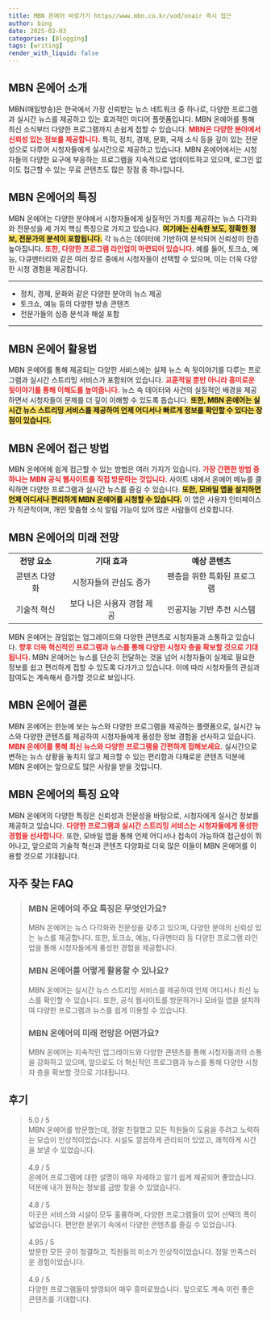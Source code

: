 ```yaml
---
title: MBN 온에어 바로가기 https//www.mbn.co.kr/vod/onair 즉시 접근
author: bing
date: 2025-02-03
categories: [Blogging]
tags: [writing]
render_with_liquid: false
---
```



<h2 id='MBN_온에어_소개'>MBN 온에어 소개</h2>

<p>MBN(매일방송)은 한국에서 가장 신뢰받는 뉴스 네트워크 중 하나로, 다양한 프로그램과 실시간 뉴스를 제공하고 있는 효과적인 미디어 플랫폼입니다. MBN 온에어를 통해 최신 소식부터 다양한 프로그램까지 손쉽게 접할 수 있습니다. <b><span style="color: #ee2323;">MBN은 다양한 분야에서 신뢰성 있는 정보를 제공합니다.</span></b> 특히, 정치, 경제, 문화, 국제 소식 등을 깊이 있는 전문성으로 다루어 시청자들에게 실시간으로 제공하고 있습니다. MBN 온에어에서는 시청자들의 다양한 요구에 부응하는 프로그램을 지속적으로 업데이트하고 있으며, 로그인 없이도 접근할 수 있는 무료 콘텐츠도 많은 장점 중 하나입니다.</p>

<h2 id='MBN_온에어_특징'>MBN 온에어의 특징</h2>

<p>MBN 온에어는 다양한 분야에서 시청자들에게 실질적인 가치를 제공하는 뉴스 다각화와 전문성을 세 가지 핵심 특징으로 가지고 있습니다. <b><span style="background-color: #ffe066;">여기에는 신속한 보도, 정확한 정보, 전문가의 분석이 포함됩니다.</span></b> 각 뉴스는 데이터에 기반하여 분석되어 신뢰성이 한층 높아집니다. <b><span style="color: #ee2323;">또한, 다양한 프로그램 라인업이 마련되어 있습니다.</span></b> 예를 들어, 토크쇼, 예능, 다큐멘터리와 같은 여러 장르 중에서 시청자들이 선택할 수 있으며, 이는 더욱 다양한 시청 경험을 제공합니다.</p>

<hr />

<ul>
    <li>정치, 경제, 문화와 같은 다양한 분야의 뉴스 제공</li>
    <li>토크쇼, 예능 등의 다양한 방송 콘텐츠</li>
    <li>전문가들의 심층 분석과 해설 포함</li>
</ul>

<hr />

<h2 id='MBN_온에어_활용법'>MBN 온에어 활용법</h2>

<p>MBN 온에어를 통해 제공되는 다양한 서비스에는 실제 뉴스 속 뒷이야기를 다루는 프로그램과 실시간 스트리밍 서비스가 포함되어 있습니다. <b><span style="color: #ee2323;">교훈적일 뿐만 아니라 흥미로운 뒷이야기를 통해 이해도를 높여줍니다.</span></b> 뉴스 속 데이터와 사건의 실질적인 배경을 제공하면서 시청자들이 문제를 더 깊이 이해할 수 있도록 돕습니다. <b><span style="background-color: #ffe066;">또한, MBN 온에어는 실시간 뉴스 스트리밍 서비스를 제공하여 언제 어디서나 빠르게 정보를 확인할 수 있다는 장점이 있습니다.</span></b></p>

<h2 id='MBN_온에어_접근방법'>MBN 온에어 접근 방법</h2>

<p>MBN 온에어에 쉽게 접근할 수 있는 방법은 여러 가지가 있습니다. <b><span style="color: #ee2323;">가장 간편한 방법 중 하나는 MBN 공식 웹사이트를 직접 방문하는 것입니다.</span></b> 사이트 내에서 온에어 메뉴를 클릭하면 다양한 프로그램과 실시간 뉴스를 즐길 수 있습니다. <b><span style="background-color: #ffe066;">또한, 모바일 앱을 설치하면 언제 어디서나 편리하게 MBN 온에어를 시청할 수 있습니다.</span></b> 이 앱은 사용자 인터페이스가 직관적이며, 개인 맞춤형 소식 알림 기능이 있어 많은 사람들이 선호합니다.</p>

<h2 id='MBN_온에어의_미래_전망'>MBN 온에어의 미래 전망</h2>

<table>
    <tr>
        <td style="text-align: center; height: 17px;"><b>전망 요소</b></td>
        <td style="text-align: center; height: 17px;"><b>기대 효과</b></td>
        <td style="text-align: center; height: 17px;"><b>예상 콘텐츠</b></td>
    </tr>
    <tr>
        <td style="text-align: center; height: 17px;">콘텐츠 다양화</td>
        <td style="text-align: center; height: 17px;">시청자들의 관심도 증가</td>
        <td style="text-align: center; height: 17px;">팬층을 위한 특화된 프로그램</td>
    </tr>
    <tr>
        <td style="text-align: center; height: 17px;">기술적 혁신</td>
        <td style="text-align: center; height: 17px;">보다 나은 사용자 경험 제공</td>
        <td style="text-align: center; height: 17px;">인공지능 기반 추천 시스템</td>
    </tr>
</table>

<p>MBN 온에어는 끊임없는 업그레이드와 다양한 콘텐츠로 시청자들과 소통하고 있습니다. <b><span style="color: #ee2323;">향후 더욱 혁신적인 프로그램과 뉴스를 통해 다양한 시청자 층을 확보할 것으로 기대됩니다.</span></b> MBN 온에어는 뉴스를 단순히 전달하는 것을 넘어 시청자들이 실제로 필요한 정보를 쉽고 편리하게 접할 수 있도록 다가가고 있습니다. 이에 따라 시청자들의 관심과 참여도는 계속해서 증가할 것으로 보입니다.</p>

<h2 id='MBN_온에어_결론'>MBN 온에어 결론</h2>

<p>MBN 온에어는 한눈에 보는 뉴스와 다양한 프로그램을 제공하는 플랫폼으로, 실시간 뉴스와 다양한 콘텐츠를 제공하여 시청자들에게 풍성한 정보 경험을 선사하고 있습니다. <b><span style="color: #ee2323;">MBN 온에어를 통해 최신 뉴스와 다양한 프로그램을 간편하게 접해보세요.</span></b> 실시간으로 변하는 뉴스 상황을 놓치지 않고 체크할 수 있는 편리함과 다채로운 콘텐츠 덕분에 MBN 온에어는 앞으로도 많은 사랑을 받을 것입니다.</p>

<h2 id='MBN_온에어_특징_요약'>MBN 온에어의 특징 요약</h2>

<p>MBN 온에어의 다양한 특징은 신뢰성과 전문성을 바탕으로, 시청자에게 실시간 정보를 제공하고 있습니다. <b><span style="color: #ee2323;">다양한 프로그램과 실시간 스트리밍 서비스는 시청자들에게 풍성한 경험을 선사합니다.</span></b> 또한, 모바일 앱을 통해 언제 어디서나 접속이 가능하여 접근성이 뛰어나고, 앞으로의 기술적 혁신과 콘텐츠 다양화로 더욱 많은 이들이 MBN 온에어를 이용할 것으로 기대됩니다.</p>


<h2 id='자주_찾는_FAQ'>자주 찾는 FAQ</h2>
<div itemscope="" itemtype="https://schema.org/FAQPage"> 
<blockquote> 
<div itemscope="" itemprop="mainEntity" itemtype="https://schema.org/Question"> 
<h3 itemprop="name">MBN 온에어의 주요 특징은 무엇인가요?</h3> 
<div itemscope="" itemprop="acceptedAnswer" itemtype="https://schema.org/Answer"> 
<span itemprop="text"> 
<p>MBN 온에어는 뉴스 다각화와 전문성을 갖추고 있으며, 다양한 분야의 신뢰성 있는 뉴스를 제공합니다. 또한, 토크쇼, 예능, 다큐멘터리 등 다양한 프로그램 라인업을 통해 시청자들에게 풍성한 경험을 제공합니다.</p> 
</span> 
</div> 
</div> 
<div itemscope="" itemprop="mainEntity" itemtype="https://schema.org/Question"> 
<h3 itemprop="name">MBN 온에어를 어떻게 활용할 수 있나요?</h3> 
<div itemscope="" itemprop="acceptedAnswer" itemtype="https://schema.org/Answer"> 
<span itemprop="text"> 
<p>MBN 온에어는 실시간 뉴스 스트리밍 서비스를 제공하여 언제 어디서나 최신 뉴스를 확인할 수 있습니다. 또한, 공식 웹사이트를 방문하거나 모바일 앱을 설치하여 다양한 프로그램과 뉴스를 쉽게 이용할 수 있습니다.</p> 
</span> 
</div> 
</div> 
<div itemscope="" itemprop="mainEntity" itemtype="https://schema.org/Question"> 
<h3 itemprop="name">MBN 온에어의 미래 전망은 어떤가요?</h3> 
<div itemscope="" itemprop="acceptedAnswer" itemtype="https://schema.org/Answer"> 
<span itemprop="text"> 
<p>MBN 온에어는 지속적인 업그레이드와 다양한 콘텐츠를 통해 시청자들과의 소통을 강화하고 있으며, 앞으로도 더 혁신적인 프로그램과 뉴스를 통해 다양한 시청자 층을 확보할 것으로 기대됩니다.</p> 
</span> 
</div> 
</div> 
</blockquote> 
</div>
<h2 id='후기'>후기</h2>
<div itemscope itemtype="https://schema.org/Product">
  <blockquote>
  <div itemprop="review" itemscope itemtype="https://schema.org/Review">
      <div itemprop="reviewRating" itemscope itemtype="https://schema.org/Rating"> <span itemprop="ratingValue">5.0</span> / <span itemprop="bestRating">5</span> </div>
      <span itemprop="reviewBody">MBN 온에어를 방문했는데, 정말 친절했고 모든 직원들이 도움을 주려고 노력하는 모습이 인상적이었습니다. 시설도 깔끔하게 관리되어 있었고, 쾌적하게 시간을 보낼 수 있었습니다.</span>
  </div>
  <br>
  <div itemprop="review" itemscope itemtype="https://schema.org/Review">
      <div itemprop="reviewRating" itemscope itemtype="https://schema.org/Rating"> <span itemprop="ratingValue">4.9</span> / <span itemprop="bestRating">5</span> </div>
      <span itemprop="reviewBody">온에어 프로그램에 대한 설명이 매우 자세하고 알기 쉽게 제공되어 좋았습니다. 덕분에 내가 원하는 정보를 금방 찾을 수 있었습니다.</span>
  </div>
  <br>
  <div itemprop="review" itemscope itemtype="https://schema.org/Review">
      <div itemprop="reviewRating" itemscope itemtype="https://schema.org/Rating"> <span itemprop="ratingValue">4.8</span> / <span itemprop="bestRating">5</span> </div>
      <span itemprop="reviewBody">이곳은 서비스와 시설이 모두 훌륭하며, 다양한 프로그램들이 있어 선택의 폭이 넓었습니다. 편안한 분위기 속에서 다양한 콘텐츠를 즐길 수 있었습니다.</span>
  </div>
  <br>
  <div itemprop="review" itemscope itemtype="https://schema.org/Review">
      <div itemprop="reviewRating" itemscope itemtype="https://schema.org/Rating"> <span itemprop="ratingValue">4.95</span> / <span itemprop="bestRating">5</span> </div>
      <span itemprop="reviewBody">방문한 모든 곳이 청결하고, 직원들의 미소가 인상적이었습니다. 정말 만족스러운 경험이었습니다.</span>
  </div>
  <br>
  <div itemprop="review" itemscope itemtype="https://schema.org/Review">
      <div itemprop="reviewRating" itemscope itemtype="https://schema.org/Rating"> <span itemprop="ratingValue">4.9</span> / <span itemprop="bestRating">5</span> </div>
      <span itemprop="reviewBody">다양한 프로그램들이 방영되어 매우 흥미로웠습니다. 앞으로도 계속 이런 좋은 콘텐츠를 기대합니다.</span>
  </div>
  <br>
  </blockquote>
</div>
